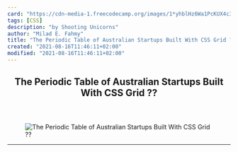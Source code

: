 ```yaml
---
card: "https://cdn-media-1.freecodecamp.org/images/1*yhblHz6Wa1PcKUX4c3QggQ.png"
tags: [CSS]
description: "by Shooting Unicorns"
author: "Milad E. Fahmy"
title: "The Periodic Table of Australian Startups Built With CSS Grid ??"
created: "2021-08-16T11:46:11+02:00"
modified: "2021-08-16T11:46:11+02:00"
---
```

<div class="site-wrapper">
<main id="site-main" class="site-main outer">
<div class="inner">
<article class="post-full post tag-css tag-startup tag-technology tag-web-development tag-programming ">
<header class="post-full-header">
<h1 class="post-full-title">The Periodic Table of Australian Startups Built With CSS Grid ??</h1>
</header>
<figure class="post-full-image">
<picture>
<source media="(max-width: 700px)" sizes="1px" srcset="data:image/gif;base64,R0lGODlhAQABAIAAAAAAAP///yH5BAEAAAAALAAAAAABAAEAAAIBRAA7 1w">
<source media="(min-width: 701px)" sizes="(max-width: 800px) 400px,
(max-width: 1170px) 700px,
1400px" srcset="https://cdn-media-1.freecodecamp.org/images/1*yhblHz6Wa1PcKUX4c3QggQ.png 300w,
https://cdn-media-1.freecodecamp.org/images/1*yhblHz6Wa1PcKUX4c3QggQ.png 600w,
https://cdn-media-1.freecodecamp.org/images/1*yhblHz6Wa1PcKUX4c3QggQ.png 1000w,
https://cdn-media-1.freecodecamp.org/images/1*yhblHz6Wa1PcKUX4c3QggQ.png 2000w">
<img onerror="this.style.display='none'" src="https://cdn-media-1.freecodecamp.org/images/1*yhblHz6Wa1PcKUX4c3QggQ.png" alt="The Periodic Table of Australian Startups Built With CSS Grid ??">
</picture>
</figure>
<section class="post-full-content">
<div class="post-content medium-migrated-article">
</div>
<hr>
</section>
</article>
</div>
</main>
</div>
<!-- Google Tag Manager (noscript) -->
<!-- End Google Tag Manager (noscript) -->
